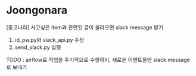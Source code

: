 # Joongonara
[중고나라] 사고싶은 item과 관련된 글이 올라오면 slack message 받기


1. id_pw.py와 slack_api.py 수정
2. send_slack.py 실행

TODO : airflow로 작업을 주기적으로 수행하되, 새로운 이벤트들만 slack message로 보내기
